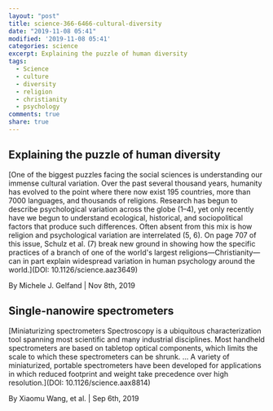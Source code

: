 ```yaml
---
layout: "post"
title: science-366-6466-cultural-diversity
date: "2019-11-08 05:41"
modified: '2019-11-08 05:41'
categories: science
excerpt: Explaining the puzzle of human diversity
tags:
  - Science
  - culture
  - diversity
  - religion
  - christianity
  - psychology
comments: true
share: true
---
```


## Explaining the puzzle of human diversity

[One of the biggest puzzles facing the social sciences is understanding our immense cultural variation. Over the past several thousand years, humanity has evolved to the point where there now exist 195 countries, more than 7000 languages, and thousands of religions. Research has begun to describe psychological variation across the globe (1–4), yet only recently have we begun to understand ecological, historical, and sociopolitical factors that produce such differences. Often absent from this mix is how religion and psychological variation are interrelated (5, 6). On page 707 of this issue, Schulz et al. (7) break new ground in showing how the specific practices of a branch of one of the world's largest religions—Christianity—can in part explain widespread variation in human psychology around the world.](DOI: 10.1126/science.aaz3649)

By Michele J. Gelfand | Nov 8th, 2019

## Single-nanowire spectrometers

[Miniaturizing spectrometers Spectroscopy is a ubiquitous characterization tool spanning most scientific and many industrial disciplines. Most handheld spectrometers are based on tabletop optical components, which limits the scale to which these spectrometers can be shrunk. ... A variety of miniaturized, portable spectrometers have been developed for applications in which reduced footprint and weight take precedence over high resolution.](DOI: 10.1126/science.aax8814)

By Xiaomu Wang, et al. | Sep 6th, 2019
